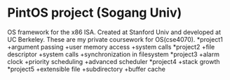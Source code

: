 PintOS project (Sogang Univ) 
===============
OS framework for the x86 ISA. 
Created at Stanford Univ and developed at UC Berkeley.
These are my private coursework for OS(cse4070).
*project1
  +argument passing
  +user memory access
  +system calls
*project2
  +file descriptor
  +system calls
  +synchronization in filesystem
*project3
  +alarm clock
  +priority scheduling
  +advanced scheduler
*project4
  +stack growth
*project5
  +extensible file
  +subdirectory
  +buffer cache
